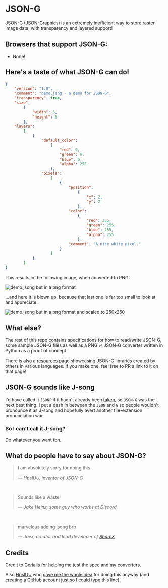 # JSON-G #

JSON-G (JSON-Graphics) is an extremely inefficient way to store raster image data, with transparency and layered support!


## Browsers that support JSON-G: ##
 - None!

## Here's a taste of what JSON-G can do! ##
```json
{
    "version": "1.0",
    "comment": "demo.jsng - a demo for JSON-G",
    "transparency": true,
    "size":
        {
            "width": 5,
            "height": 5
        },
    "layers":
        [
            {
                "default_color":
                    {
                        "red": 0,
                        "green": 0,
                        "blue": 0,
                        "alpha": 255
                    },
                "pixels":
                    [
                        {
                            "position":
                                {
                                    "x": 2,
                                    "y": 2
                                },
                            "color":
                                {
                                    "red": 255,
                                    "green": 255,
                                    "blue": 255,
                                    "alpha": 255
                                },
                            "comment": "A nice white pixel."
                        }
                    ]
            }
        ]
}
```

This results in the following image, when converted to PNG:

![demo.jsong but in a png format](samples/demo.png)

...and here it is blown up, because that last one is far too small to look at and appreciate.

![demo.jsong but in a png format and scaled to 250x250](samples/demo_large.png)

## What else? ##

The rest of this repo contains specifications for how to read/write JSON-G, some sample JSON-G files as well as a PNG ⇌ JSON-G converter written in Python as a proof of concept.

There is also a [resources](resources.md) page showcasing JSON-G libraries created by others in various languages. If you make one, feel free to PR a link to it on that page!

## JSON-G sounds like J-song ##

I'd have called it `JSONP` if it hadn't already been [taken](https://en.wikipedia.org/wiki/JSONP), so `JSON-G` was the next best thing. I put a dash in between the `JSON` and `G` so people wouldn't pronounce it as J-song and hopefully avert another file-extension pronunciation war.

### So I can't call it J-song? ###

Do whatever you want tbh.

## What do people have to say about JSON-G? ##

> I am absolutely sorry for doing this
>
> — *HpslUU, inventor of JSON-G*

​
> Sounds like a waste
>
> — *Jake Heinz, some guy who works at Discord.*

​
> marvelous adding jsong brb
>
> — *Jaex, creator and lead developer of [ShareX](https://getsharex.com/)*

## Credits ##

Credit to [Gorialis](https://github.com/Gorialis) for helping me test the spec and my converters.

Also [HpslUU](https://github.com/HpslUU) who [gave me the whole idea](https://raw.githubusercontent.com/Roadcrosser/JSON-G/master/jsong-origin.png) for doing this anyway (and creating a GitHub account just so I could type this line).
